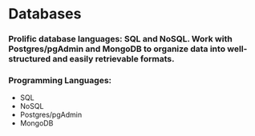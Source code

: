 # Databases

### Prolific database languages: SQL and NoSQL. Work with Postgres/pgAdmin and MongoDB to organize data into well-structured and easily retrievable formats.

### Programming Languages: 
* SQL
* NoSQL
* Postgres/pgAdmin
* MongoDB
